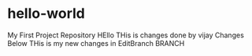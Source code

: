 # hello-world
My First Project Repository
HEllo THis is changes done by vijay
Changes Below
THis is my new changes in EditBranch BRANCH
